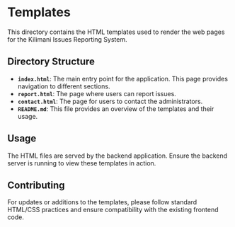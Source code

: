 
# Templates

This directory contains the HTML templates used to render the web pages for the Kilimani Issues Reporting System. 

## Directory Structure

- **`index.html`**: The main entry point for the application. This page provides navigation to different sections.
- **`report.html`**: The page where users can report issues.
- **`contact.html`**: The page for users to contact the administrators.
- **`README.md`**: This file provides an overview of the templates and their usage.

## Usage

The HTML files are served by the backend application. Ensure the backend server is running to view these templates in action.

## Contributing

For updates or additions to the templates, please follow standard HTML/CSS practices and ensure compatibility with the existing frontend code.
